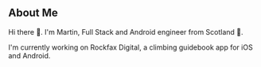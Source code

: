 ## About Me

Hi there 👋. I'm Martin, Full Stack and Android engineer from Scotland 🏴󠁧󠁢󠁳󠁣󠁴󠁿.

I'm currently working on Rockfax Digital, a climbing guidebook app for iOS and Android.



<!--
**mkmckenna/mkmckenna** is a ✨ _special_ ✨ repository because its `README.md` (this file) appears on your GitHub profile.

Here are some ideas to get you started:

- 🔭 I’m currently working on ...
- 🌱 I’m currently learning ...
- 👯 I’m looking to collaborate on ...
- 🤔 I’m looking for help with ...
- 💬 Ask me about ...
- 📫 How to reach me: ...
- 😄 Pronouns: ...
- ⚡ Fun fact: ...
-->
